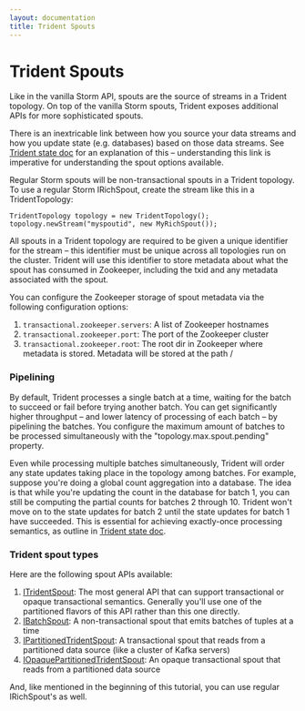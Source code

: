 ```yaml
---
layout: documentation
title: Trident Spouts
---
```

<!--Content Begin-->
<div class="content">
	<div class="container-fluid">
    	<div class="row">
        	<div class="col-md-12">
            	<h1 class="page-title">Trident Spouts</h1>
<p>Like in the vanilla Storm API, spouts are the source of streams in a Trident topology. On top of the vanilla Storm spouts, Trident exposes additional APIs for more sophisticated spouts.</p>

<p>There is an inextricable link between how you source your data streams and how you update state (e.g. databases) based on those data streams. See <a href="Trident-state.html">Trident state doc</a> for an explanation of this – understanding this link is imperative for understanding the spout options available.</p>

<p>Regular Storm spouts will be non-transactional spouts in a Trident topology. To use a regular Storm IRichSpout, create the stream like this in a TridentTopology:</p>
<div class="highlight"><pre><code class="language-java" data-lang="java"><span class="n">TridentTopology</span> <span class="n">topology</span> <span class="o">=</span> <span class="k">new</span> <span class="nf">TridentTopology</span><span class="o">();</span>
<span class="n">topology</span><span class="o">.</span><span class="na">newStream</span><span class="o">(</span><span class="s">"myspoutid"</span><span class="o">,</span> <span class="k">new</span> <span class="nf">MyRichSpout</span><span class="o">());</span>
</code></pre></div>
<p>All spouts in a Trident topology are required to be given a unique identifier for the stream – this identifier must be unique across all topologies run on the cluster. Trident will use this identifier to store metadata about what the spout has consumed in Zookeeper, including the txid and any metadata associated with the spout.</p>

<p>You can configure the Zookeeper storage of spout metadata via the following configuration options:</p>

<ol>
<li><code>transactional.zookeeper.servers</code>: A list of Zookeeper hostnames </li>
<li><code>transactional.zookeeper.port</code>: The port of the Zookeeper cluster</li>
<li><code>transactional.zookeeper.root</code>: The root dir in Zookeeper where metadata is stored. Metadata will be stored at the path <root path="">/<spout id=""></spout></root></li>
</ol>

<h3>Pipelining</h3>

<p>By default, Trident processes a single batch at a time, waiting for the batch to succeed or fail before trying another batch. You can get significantly higher throughput – and lower latency of processing of each batch – by pipelining the batches. You configure the maximum amount of batches to be processed simultaneously with the "topology.max.spout.pending" property. </p>

<p>Even while processing multiple batches simultaneously, Trident will order any state updates taking place in the topology among batches. For example, suppose you're doing a global count aggregation into a database. The idea is that while you're updating the count in the database for batch 1, you can still be computing the partial counts for batches 2 through 10. Trident won't move on to the state updates for batch 2 until the state updates for batch 1 have succeeded. This is essential for achieving exactly-once processing semantics, as outline in <a href="Trident-state.html">Trident state doc</a>.</p>

<h3>Trident spout types</h3>

<p>Here are the following spout APIs available:</p>

<ol>
<li><a href="https://github.com/apache/storm/blob/master/storm-core/src/jvm/storm/trident/spout/ITridentSpout.java" target="_blank">ITridentSpout</a>: The most general API that can support transactional or opaque transactional semantics. Generally you'll use one of the partitioned flavors of this API rather than this one directly.</li>
<li><a href="https://github.com/apache/storm/blob/master/storm-core/src/jvm/storm/trident/spout/IBatchSpout.java" target="_blank">IBatchSpout</a>: A non-transactional spout that emits batches of tuples at a time</li>
<li><a href="https://github.com/apache/storm/blob/master/storm-core/src/jvm/storm/trident/spout/IPartitionedTridentSpout.java" target="_blank">IPartitionedTridentSpout</a>: A transactional spout that reads from a partitioned data source (like a cluster of Kafka servers)</li>
<li><a href="https://github.com/apache/storm/blob/master/storm-core/src/jvm/storm/trident/spout/IOpaquePartitionedTridentSpout.java" target="_blank">IOpaquePartitionedTridentSpout</a>: An opaque transactional spout that reads from a partitioned data source</li>
</ol>

<p>And, like mentioned in the beginning of this tutorial, you can use regular IRichSpout's as well.</p>
            </div>
        </div>
    </div>
</div>
<!--Content End-->
